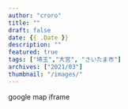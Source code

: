 ```yaml
---
author: "croro"
title: ""
draft: false
date: {{ .Date }}
description: ""
featured: true
tags: ["埼玉","大宮", "さいたま市"]
archives: ["2021/03"]
thumbnail: "/images/"
---
```


<div>
    google map iframe
</div>